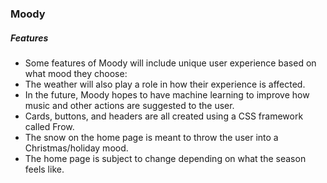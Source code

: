 ### Moody
##### Features
- Some features of Moody will include unique user experience based on what mood they choose:
- The weather will also play a role in how their experience is affected.
- In the future, Moody hopes to have machine learning to improve how music and other actions are suggested to the user.
- Cards, buttons, and headers are all created using a CSS framework called Frow.
- The snow on the home page is meant to throw the user into a Christmas/holiday mood.
- The home page is subject to change depending on what the season feels like.
